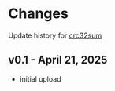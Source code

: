 # Changes

Update history for [crc32sum](https://github.com/thingsiplay/crc32sum)

## v0.1 - April 21, 2025

- initial upload
